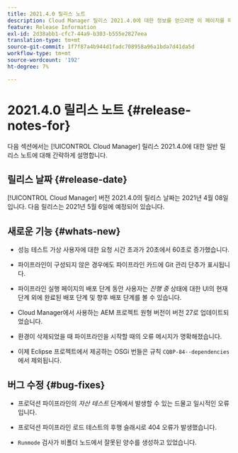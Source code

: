 ```yaml
---
title: 2021.4.0 릴리스 노트
description: Cloud Manager 릴리스 2021.4.0에 대한 정보를 얻으려면 이 페이지를 따르십시오.
feature: Release Information
exl-id: 2d38abb1-cfc7-44a9-b303-b555e2827eea
translation-type: tm+mt
source-git-commit: 1f7f87a4b944d1fadc708958a96a1bda7d41da5d
workflow-type: tm+mt
source-wordcount: '192'
ht-degree: 7%

---
```


# 2021.4.0 릴리스 노트 {#release-notes-for}

다음 섹션에서는 [!UICONTROL Cloud Manager] 릴리스 2021.4.0에 대한 일반 릴리스 노트에 대해 간략하게 설명합니다.

## 릴리스 날짜 {#release-date}

[!UICONTROL Cloud Manager] 버전 2021.4.0의 릴리스 날짜는 2021년 4월 08일입니다.
다음 릴리스는 2021년 5월 6일에 예정되어 있습니다.

## 새로운 기능 {#whats-new}

* 성능 테스트 가상 사용자에 대한 요청 시간 초과가 20초에서 60초로 증가했습니다.

* 파이프라인이 구성되지 않은 경우에도 파이프라인 카드에 Git 관리 단추가 표시됩니다.

* 파이프라인 실행 페이지의 배포 단계 동안 사용자는 *진행 중* 상태에 대한 UI의 현재 단계 외에 완료된 배포 단계 및 향후 배포 단계를 볼 수 있습니다.

* Cloud Manager에서 사용하는 AEM 프로젝트 원형 버전이 버전 27로 업데이트되었습니다.

* 환경이 삭제되었을 때 파이프라인을 시작할 때의 오류 메시지가 명확해졌습니다.

* 이제 Eclipse 프로젝트에서 제공하는 OSGi 번들은 규칙 `CQBP-84--dependencies`에서 제외됩니다.

## 버그 수정 {#bug-fixes}

* 프로덕션 파이프라인의 *자산 테스트* 단계에서 발생할 수 있는 드물고 일시적인 오류입니다.

* 프로덕션 파이프라인 로드 테스트의 후행 슬래시로 404 오류가 발생했습니다.

* `Runmode` 검사가 비폴더 노드에서 잘못된 양수를 생성하고 있었습니다.